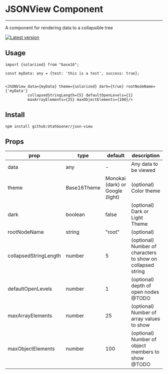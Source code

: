# JSONView Component

---

A component for rendering data to a collapsible tree

[![Latest version](https://img.shields.io/github/package-json/v/UtahGooner/json-view)](https://github.com/UtahGooner/chums-components)


## Usage

```tsx
import {solarized} from "base16";

const myData: any = {test: 'this is a test', success: true};


<JSONView data={myData} theme={solarized} dark={true} rootNodeName={'myData'}
          collapsedStringLength={5} defaultOpenLevels={1}
          maxArrayElements={25} maxObjectElements={100}/>
```

## Install
`npm install github:UtahGooner/json-view`

## Props
| prop                  | type        | default                         | description                                                 |
|-----------------------|-------------|---------------------------------|-------------------------------------------------------------|
| data                  | any         | -                               | Any data to be viewed                                       |
| theme                 | Base16Theme | Monokai (dark) or Google (light) | (optional) Color theme                                      |
| dark                  | boolean     | false                           | (optional) Dark or Light Theme                              |
| rootNodeName          | string      | "root"                          | (optional)                                                  |
| collapsedStringLength | number      | 5                               | (optional) Number of characters to show on collapsed string |
| defaultOpenLevels     | number      | 1                               | (optional) depth of open nodes @TODO                        |
| maxArrayElements      | number      | 25                              | (optional) Number of array values to show                   |
| maxObjectElements     | number      | 100                             | (optional) Number of object members to show @TODO           |
